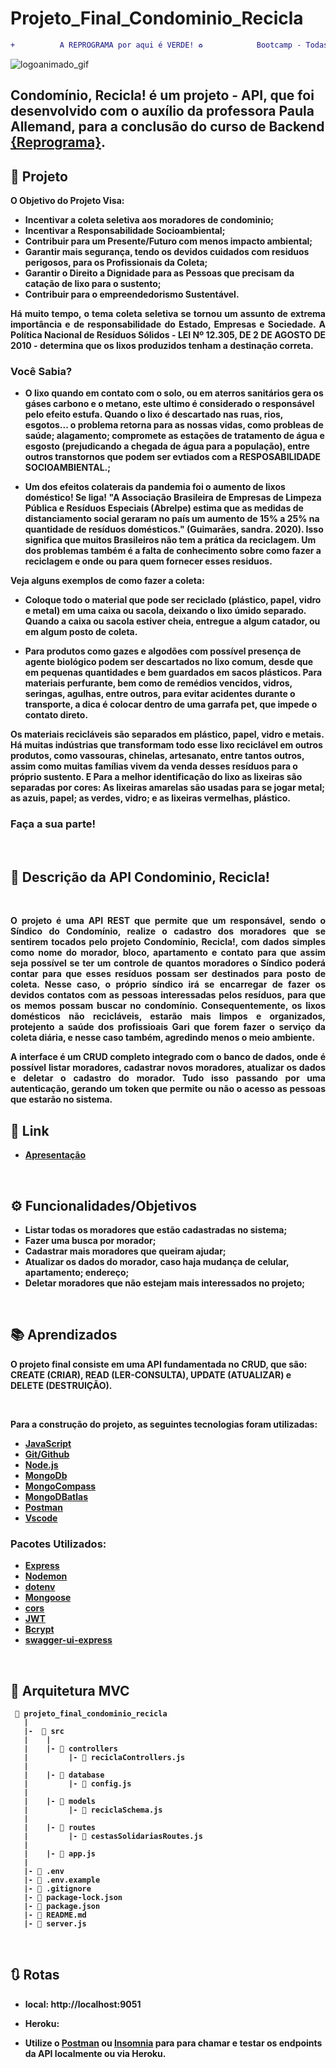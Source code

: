 # Projeto_Final_Condominio_Recicla
```diff
+          A REPROGRAMA por aqui é VERDE! ♻️            Bootcamp - Todas em Tech, turma 14° de Back-End.
```
![logoanimado_gif](https://user-images.githubusercontent.com/86132904/146177159-b5cf1c6b-1c90-4d09-aad5-af2ab08e8ee3.gif)

## <strong> Condomínio, Recicla! </strong> é um projeto - API, que foi desenvolvido com o auxílio da professora Paula Allemand, para a conclusão do curso de Backend [{Reprograma}](https://reprograma.com.br/).
                        

## :bookmark: Projeto

<p align="justify"><strong>O Objetivo do Projeto Visa:</stronge>

  - Incentivar a coleta seletiva aos moradores de condominio;
  - Incentivar a Responsabilidade Socioambiental;
  - Contribuir para um Presente/Futuro com menos impacto ambiental;
  - Garantir mais segurança, tendo os devidos cuidados com residuos perigosos, para os Profissionais da Coleta;
  - Garantir o Direito a Dignidade para as Pessoas que precisam da catação de lixo para o sustento;
  - Contribuir para o empreendedorismo Sustentável.
 
<p align="justify"> Há muito tempo, o tema coleta seletiva se tornou um assunto de extrema importância e de responsabilidade do Estado, Empresas e Sociedade. A Política Nacional de Resíduos Sólidos - LEI Nº 12.305, DE 2 DE AGOSTO DE 2010 - determina que os lixos produzidos tenham a destinação correta.
 
### **Você Sabia?**

 - O lixo quando em contato com o solo, ou em aterros sanitários gera os gáses carbono e   o metano, este ultimo é considerado o responsável pelo efeito estufa. Quando o lixo é   descartado nas ruas, rios, esgotos... o problema retorna para as nossas vidas, como     probleas de saúde; alagamento; compromete as estações de tratamento de água e esgosto   (prejudicando a chegada de água para a população), entre outros transtornos que podem   ser evtiados com a RESPOSABILIDADE SOCIOAMBIENTAL.;

 - Um dos efeitos colaterais da pandemia foi o aumento de lixos doméstico! 
  Se liga! "A Associação Brasileira de Empresas de Limpeza Pública e Resíduos Especiais   (Abrelpe) estima que as medidas de distanciamento social geraram no país um aumento de   15% a 25% na quantidade de resíduos domésticos." (Guimarães, sandra. 2020). Isso significa que muitos Brasileiros não tem a prática da reciclagem. Um dos problemas também é a  falta de conhecimento sobre como fazer a reciclagem e onde ou para quem fornecer esses residuos.
 
 <p align="justify"> Veja alguns exemplos de como fazer a coleta:
  
  - Coloque todo o material que pode ser reciclado (plástico, papel, vidro e metal) em uma caixa ou sacola, deixando o lixo úmido separado. Quando a caixa ou sacola estiver cheia, entregue a algum catador, ou em algum posto de coleta.
   
  - Para produtos como gazes e algodões com possível presença de agente biológico podem ser descartados no lixo comum, desde que em pequenas quantidades e bem guardados em sacos plásticos. Para materiais perfurante, bem como de remédios vencidos, vidros, seringas, agulhas, entre outros, para evitar acidentes durante o transporte, a dica é colocar dentro de uma garrafa pet, que impede o contato direto.
  
 Os materiais recicláveis são separados em plástico, papel, vidro e metais. Há muitas indústrias que transformam todo esse lixo reciclável em outros produtos, como vassouras, chinelas, artesanato, entre tantos outros, assim como muitas famílias vivem da venda desses resíduos para o próprio sustento. E Para a melhor identificação do lixo as lixeiras são separadas por cores: As lixeiras amarelas são usadas para se jogar metal; as azuis, papel; as verdes, vidro; e as lixeiras vermelhas, plástico.

### **Faça a sua parte!**

<br>

## 🚀 Descrição da API Condominio, Recicla!

<br>

<p align="justify">O projeto é uma API REST que permite que um responsável, sendo o Síndico do Condomínio, realize o cadastro dos moradores que se sentirem tocados pelo projeto Condomínio, Recicla!, com dados simples como nome do morador, bloco, apartamento e contato para que assim seja possível se ter um controle de quantos moradores o Síndico poderá contar para que esses resíduos possam ser destinados para posto de coleta. Nesse caso, o próprio síndico irá se encarregar de fazer os devidos contatos com as pessoas interessadas pelos resíduos, para que os memos possam buscar no condomínio. Consequentemente, os lixos domésticos não recicláveis, estarão mais limpos e organizados, protejento a saúde dos profissioais Gari que forem fazer o serviço da coleta diária, e nesse caso também, agredindo menos o meio ambiente.

<p align="justify">A interface é um CRUD completo integrado com o banco de dados, onde é possível listar moradores, cadastrar novos moradores, atualizar os dados e deletar o cadastro do morador. Tudo isso passando por uma autenticação, gerando um token que permite ou não o acesso as pessoas que estarão no sistema.

  
<br>

## 🔗 Link 

- [Apresentação](https://www.canva.com/design/DAEwx46AIb8/tKO9rpsxZrCOntzdtwR0OQ/view?utm_content=DAEwx46AIb8&utm_campaign=designshare&utm_medium=link&utm_source=publishsharelink)

<br>
 
 ## ⚙️ Funcionalidades/Objetivos

- Listar todas os moradores que estão cadastradas no sistema;
- Fazer uma busca por morador;
- Cadastrar mais moradores que queiram ajudar;
- Atualizar os dados do morador, caso haja mudança de celular, apartamento; endereço;
- Deletar moradores que não estejam mais interessados no projeto;

 <br>

## 📚 Aprendizados

O projeto final consiste em uma API fundamentada no CRUD, que são: CREATE (CRIAR), READ (LER-CONSULTA), UPDATE (ATUALIZAR) e DELETE (DESTRUIÇÃO). 

<br>
 
 Para a construção do projeto, as seguintes tecnologias foram utilizadas:

- [JavaScript](https://www.javascript.com/)
- [Git/Github](https://github.com/)
- [Node.js](https://nodejs.org/en/)
- [MongoDb](https://www.mongodb.com/)
- [MongoCompass](https://www.mongodb.com/pt-br/products/compass)
- [MongoDBatlas](https://www.mongodb.com/cloud/atlas)
- [Postman](https://www.postman.com/)
- [Vscode](https://code.visualstudio.com/)

 ### Pacotes Utilizados:

- [Express](https://expressjs.com/pt-br/)
- [Nodemon](https://nodemon.io/)
- [dotenv](https://www.npmjs.com/package/dotenv)
- [Mongoose](https://mongoosejs.com/)
- [cors](https://www.npmjs.com/package/cors)
- [JWT](https://www.npmjs.com/package/jsonwebtoken)
- [Bcrypt](https://www.npmjs.com/package/bcrypt)
- [swagger-ui-express](https://www.npmjs.com/package/swagger-ui-express)

<br>
  

## 📁 Arquitetura MVC 

```
 📁 projeto_final_condominio_recicla
   |
   |-  📁 src
   |    |
   |    |- 📁 controllers
   |         |- 📑 reciclaControllers.js
   |
   |    |- 📁 database
   |         |- 📑 config.js
   |
   |    |- 📁 models
   |         |- 📑 reciclaSchema.js     
   |
   |    |- 📁 routes
   |         |- 📑 cestasSolidariasRoutes.js 
   |         
   |    |- 📑 app.js
   |
   |- 📑 .env
   |- 📑 .env.example
   |- 📑 .gitignore
   |- 📑 package-lock.json
   |- 📑 package.json
   |- 📑 README.md
   |- 📑 server.js
```
<br>
  
## 🔃 Rotas

* local: http://localhost:9051

* Heroku: 

* Utilize o [Postman](https://www.postman.com/) ou [Insomnia](https://insomnia.rest/download/) para para chamar e testar os endpoints da API localmente ou via Heroku.

<br>
  
 
